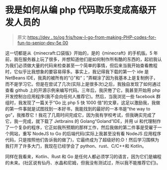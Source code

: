 # 我是如何从编 php 代码取乐变成高级开发人员的

> 原文:[https://dev . to/og fris/how-I-go-from-making-PHP-codes-for-fun-to-senior-dev-5e 00](https://dev.to/ogfris/how-i-went-from-making-php-codes-for-fun-to-senior-dev-5e00)

这一切都是从《minecraft:口袋版》开始的，是的《minecraft》的手机版。5 年前，我在服务器上玩了很多，并想知道他们是如何制作所有酷的东西的，起初我认为我们必须做大量的代码来检查甚至一个简单的事情，但后来当我开始查看教程时，它似乎比我想象的要容易得多。事实上，我记得我下载的第一个 ide 是 NetBeans IDE，我真的被所有的“{}”和“；”弄糊涂了因为我基本上是复制例子，而不是学习它。但是在尝试了几次(实际上是很多次)之后，我独自发现了如何通过查看 github 上的开源示例来编写代码。三年后，我厌倦了它，我甚至开始用 php 开发控制台应用程序(我不会向任何人推荐它)。然后，当我浏览一些 facebook 群组时，我发现了一篇关于“Go 比 php 5 快 1000 倍”的文章，这足以激励我，我做的第一件事就是试图找到一本好书，我能找到的最好的一本书是“the way to go”，我推荐它！我花了几周时间完成它，因为我有学校考试，但我确实完成了它，我一完成，就下载了 Jetbrains 的 Golang“Goland”IDE，并用 ui 和代理制作了一个复杂的程序，它正如我所预期的那样工作，然后我做的第二件事是受雇于一个网站，重写 NodeJS to Go 的后端代码(实际上我甚至没有看 NodeJS 应用程序代码，只是按照他们告诉我的做了)，它最终成为了超级好的:D！然后学习围棋为我打开了许多大门，我现在已经学会了 python、rust、C/C++和 Kotlin。

同样在我看来，Kotlin、Rust 和 Go 是任何人都必须学习的语言，因为它们是编程的未来。(社区说有仙丹、水晶和尼姆，但我没有测试过，所以我不能推荐它们)。